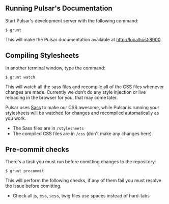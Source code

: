 ## Running Pulsar's Documentation

Start Pulsar's development server with the following command:

`$ grunt`

This will make the Pulsar documentation available at [http://localhost:8000](http://localhost:8000).

## Compiling Stylesheets

In another terminal window, type the command:

`$ grunt watch`

This will watch all the sass files and recompile all of the CSS files whenever changes are made. Currently we don't do any style injection or live reloading in the browser for you, that may come later.

Pulsar uses [Sass](http://sass-lang.com) to make our CSS awesome, while Pulsar is running your stylesheets will be watched for changes and recompiled automatically as you work.

* The Sass files are in `/stylesheets`
* The compiled CSS files are in `/css` (don't make any changes here)

## Pre-commit checks

There's a task you must run before comitting changes to the repository:

`$ grunt precommit`

This will perform the following checks, if any of them fail you must resolve the issue before comitting.

 * Check all js, css, scss, twig files use spaces instead of hard-tabs